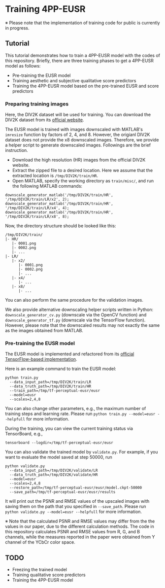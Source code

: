 # Training 4PP-EUSR
※ Please note that the implementation of training code for public is currently in progress.


## Tutorial
This tutorial demonstrates how to train a 4PP-EUSR model with the codes of this repository.
Briefly, there are three training phases to get a 4PP-EUSR model as follows:
- Pre-training the EUSR model
- Training aesthetic and subjective qualitative score predictors
- Training the 4PP-EUSR model based on the pre-trained EUSR and score predictors


### Preparing training images
Here, the DIV2K dataset will be used for training.
You can download the DIV2K dataset from its [official website](https://data.vision.ee.ethz.ch/cvl/DIV2K/).

The EUSR model is trained with images downscaled with MATLAB's ```imresize``` function by factors of 2, 4, and 8.
However, the origianl DIV2K dataset does not provide the x8 downscaled images.
Therefore, we provide a helper script to generate downscaled images.
Followings are the brief instruction.

- Download the high resolution (HR) images from the official DIV2K website.
- Extract the zipped file to a desired location. Here we assume that the extracted location is ```/tmp/DIV2K/train/HR```.
- Open MATLAB, specify the working directory as ```train/misc/```, and run the following MATLAB commands:
```
downscale_generator_matlab('/tmp/DIV2K/train/HR', '/tmp/DIV2K/train/LR/x2', 2);
downscale_generator_matlab('/tmp/DIV2K/train/HR', '/tmp/DIV2K/train/LR/x4', 4);
downscale_generator_matlab('/tmp/DIV2K/train/HR', '/tmp/DIV2K/train/LR/x8', 8);
```

Now, the directory structure should be looked like this:
```
/tmp/DIV2K/train/
|- HR/
   |- 0001.png
   |- 0002.png
   |- ...
|- LR/
   |- x2/
      |- 0001.png
      |- 0002.png
      |- ...
   |- x4/
      |- ...
   |- x8/
      |- ...
```
You can also perform the same procedure for the validation images.

We also provide alternative downscaling helper scripts written in Python: ```downscale_generator_cv.py``` (downscale via the OpenCV function) and ```downscale_generator_tf.py``` (downscale via the TensorFlow function).
However, please note that the downscaled results may not exactly the same as the images obtained from MATLAB.


### Pre-training the EUSR model
The EUSR model is implemented and refactored from its [official TensorFlow-based implementation](https://github.com/junhyukk/EUSR-Tensorflow).

Here is an example command to train the EUSR model:
```
python train.py
  --data_input_path=/tmp/DIV2K/train/LR
  --data_truth_path=/tmp/DIV2K/train/HR
  --train_path=/tmp/tf-perceptual-eusr/eusr
  --model=eusr
  --scales=2,4,8
```
You can also change other parameters, e.g., the maximum number of training steps and learning rate.
Please run `python train.py --model=eusr --helpfull` for more information.

During the training, you can view the current training status via TensorBoard, e.g.,
```
tensorboard --logdir=/tmp/tf-perceptual-eusr/eusr
```

You can also validate the trained model by ```validate.py```.
For example, if you want to evaluate the model saved at step 50000, run
```
python validate.py
  --data_input_path=/tmp/DIV2K/validate/LR
  --data_truth_path=/tmp/DIV2K/validate/HR
  --model=eusr
  --scales=2,4,8
  --restore_path=/tmp/tf-perceptual-eusr/eusr/model.ckpt-50000
  --save_path=/tmp/tf-perceptual-eusr/eusr/results
```
It will print out the PSNR and RMSE values of the upscaled images with saving them on the path that you specified in ```--save_path```.
Please run `python validate.py --model=eusr --helpfull` for more information.

※ Note that the calculated PSNR and RMSE values may differ from the the values in our paper, due to the different calculation methods.
The code in this repository calculates PSNR and RMSE values from R, G, and B channels, while the measures reported in the paper were obtained from Y channel of the YCbCr color space.


## TODO
- Freezing the trained model
- Training qualitative score predictors
- Training the 4PP-EUSR model
